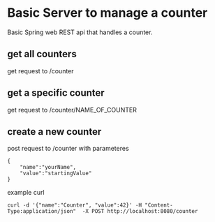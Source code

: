 # Basic Server to manage a counter

Basic Spring web REST api that handles a counter.

## get all counters
get request to  /counter

## get a specific counter

get request to /counter/NAME_OF_COUNTER

## create a new counter 
post request to /counter with parameteres 

    {
        "name":"yourName",
        "value":"startingValue"
    }
example curl

    curl -d '{"name":"Counter", "value":42}' -H "Content-Type:application/json"  -X POST http://localhost:8080/counter